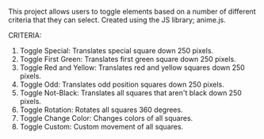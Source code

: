 This project allows users to toggle elements based on a number of different criteria that they can select. Created using the JS library; anime.js. 

CRITERIA: 

1) Toggle Special: Translates special square down 250 pixels.
2) Toggle First Green: Translates first green square down 250 pixels.
3) Toggle Red and Yellow: Translates red and yellow squares down 250 pixels.
4) Toggle Odd: Translates odd position squares down 250 pixels.
5) Toggle Not-Black: Translates all squares that aren't black down 250 pixels.
6) Toggle Rotation: Rotates all squares 360 degrees.
7) Toggle Change Color: Changes colors of all squares.
8) Toggle Custom: Custom movement of all squares.
